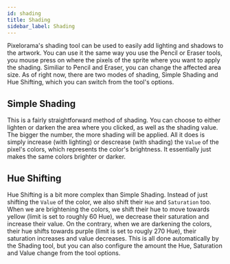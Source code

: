 ```yaml
---
id: shading
title: Shading
sidebar_label: Shading
---
```


Pixelorama's shading tool can be used to easily add lighting and shadows to the artwork. You can use it the same way you use the Pencil or Eraser tools, you mouse press on where the pixels of the sprite where you want to apply the shading. Similiar to Pencil and Eraser, you can change the affected area size. As of right now, there are two modes of shading, Simple Shading and Hue Shifting, which you can switch from the tool's options.

## Simple Shading
This is a fairly straightforward method of shading. You can choose to either lighten or darken the area where you clicked, as well as the shading value. The bigger the number, the more shading will be applied. All it does is simply increase (with lighting) or descrease (with shading) the `Value` of the pixel's colors, which represents the color's brightness. It essentially just makes the same colors brighter or darker.

## Hue Shifting
Hue Shifting is a bit more complex than Simple Shading. Instead of just shifting the `Value` of the color, we also shift their `Hue` and `Saturation` too. When we are brightening the colors, we shift their hue to move towards yellow (limit is set to roughly 60 Hue), we decrease their saturation and increase their value. On the contrary, when we are darkening the colors, their hue shifts towards purple (limit is set to rougly 270 Hue), their saturation increases and value decreases. This is all done automatically by the Shading tool, but you can also configure the amount the Hue, Saturation and Value change from the tool options.
